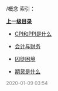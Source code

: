 /概念 索引：


**[上一级目录](/index.md)**

- [CPI和PPI是什么](/概念/CPI和PPI是什么.md)

- [会计与财务](/概念/会计与财务.md)

- [囚徒困境](/概念/囚徒困境.md)

- [期货是什么](/概念/期货是什么.md)


<font size=2 color='grey'> 2020-01-09 03:54 </font>